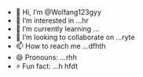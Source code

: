 - 👋 Hi, I’m @Wolfang123gyy
- 👀 I’m interested in ...hr
- 🌱 I’m currently learning ...
- 💞️ I’m looking to collaborate on ...ryte
- 📫 How to reach me ...dfhth
- 😄 Pronouns: ...rhh
- ⚡ Fun fact: ...h
hfdt
<!---
Wolfang123/Wolfang123 is a ✨ special ✨ repository because its `README.md` (this file) appears on your GitHub profile.
You can click the Preview link to take a look at your changes.
--->
